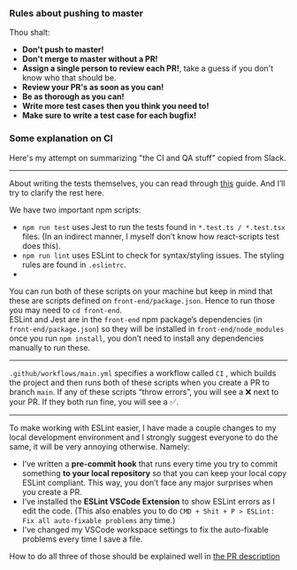 ### Rules about pushing to master
Thou shalt:
- **Don't push to master!**
- **Don't merge to master without a PR!**
- **Assign a single person to review each PR!**, take a guess if you don't know who that should be.  
- **Review your PR's as soon as you can!**
- **Be as thorough as you can!**
- **Write more test cases then you think you need to!**
- **Make sure to write a test case for each bugfix!**

### Some explanation on CI

Here's my attempt on summarizing "the CI and QA stuff" copied from Slack.
***
About writing the tests themselves, you can read through [this](https://jestjs.io/docs/getting-started) guide. And I’ll try to clarify the rest here.

We have two important npm scripts:  
- `npm run test` uses Jest to run the tests found in `*.test.ts / *.test.tsx` files. (In an indirect manner, I myself don’t know how react-scripts test does this).
- `npm run lint` uses ESLint to check for syntax/styling issues. The styling rules are found in `.eslintrc`.  
-
You can run both of these scripts on your machine but keep in mind that these are scripts defined on `front-end/package.json`. Hence to run those you may need to `cd front-end`.  
ESLint and Jest are in the `front-end` npm package’s dependencies (in `front-end/package.json`) so they will be installed in `front-end/node_modules` once you run `npm install`, you don’t need to install any dependencies manually to run these.  

***

`.github/workflows/main.yml` specifies a workflow called `CI` , which builds the project and then runs both of these scripts when you create a PR to branch `main`. If any of these scripts “throw errors”, you will see a :x: next to your PR. If they both run fine, you will see a :white_check_mark:.

***

To make working with ESLint easier, I have made a couple changes to my local development environment and I strongly suggest everyone to do the same, it will be very annoying otherwise. Namely:  
- I’ve written a **pre-commit hook** that runs every time you try to commit something **to your local repository** so that you can keep your local copy ESLint compliant. This way, you don’t face any major surprises when you create a PR.
- I’ve installed the **ESLint VSCode Extension** to show ESLint errors as I edit the code. (This also enables you to do `CMD + Shit + P > ESLint: Fix all auto-fixable problems` any time.)
- I’ve changed my VSCode workspace settings to fix the auto-fixable problems every time I save a file.

How to do all three of those should be explained well in [the PR description](https://github.com/WATsonDSD/WATson/pull/4)
